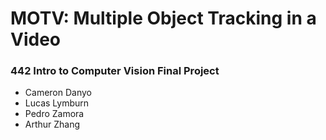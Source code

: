 # MOTV: Multiple Object Tracking in a Video
### 442 Intro to Computer Vision Final Project
* Cameron Danyo
* Lucas Lymburn
* Pedro Zamora
* Arthur Zhang



